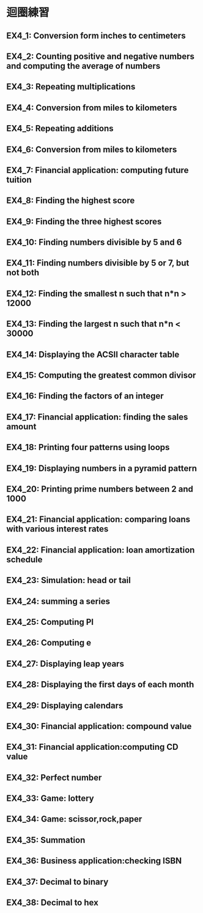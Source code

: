 # 迴圈練習

## EX4_1: Conversion form inches to centimeters
## EX4_2: Counting positive and negative numbers and computing the average of numbers
## EX4_3: Repeating multiplications
## EX4_4: Conversion from miles to kilometers
## EX4_5: Repeating additions
## EX4_6: Conversion from miles to kilometers
## EX4_7: Financial application: computing future tuition
## EX4_8: Finding the highest score
## EX4_9: Finding the three highest scores
## EX4_10: Finding numbers divisible by 5 and 6
## EX4_11: Finding numbers divisible by 5 or 7, but not both
## EX4_12: Finding the smallest n such that n*n > 12000
## EX4_13: Finding the largest n such that n*n < 30000
## EX4_14: Displaying the ACSII character table
## EX4_15: Computing the greatest common divisor
## EX4_16: Finding the factors of an integer
## EX4_17: Financial application: finding the sales amount
## EX4_18: Printing four patterns using loops
## EX4_19: Displaying numbers in a pyramid pattern
## EX4_20: Printing prime numbers between 2 and 1000
## EX4_21: Financial application: comparing loans with various interest rates
## EX4_22: Financial application: loan amortization schedule
## EX4_23: Simulation: head or tail
## EX4_24: summing a series
## EX4_25: Computing PI
## EX4_26: Computing e
## EX4_27: Displaying leap years
## EX4_28: Displaying the first days of each month
## EX4_29: Displaying calendars
## EX4_30: Financial application: compound value
## EX4_31: Financial application:computing CD value
## EX4_32: Perfect number
## EX4_33: Game: lottery
## EX4_34: Game: scissor,rock,paper
## EX4_35: Summation
## EX4_36: Business application:checking ISBN
## EX4_37: Decimal to binary
## EX4_38: Decimal to hex
